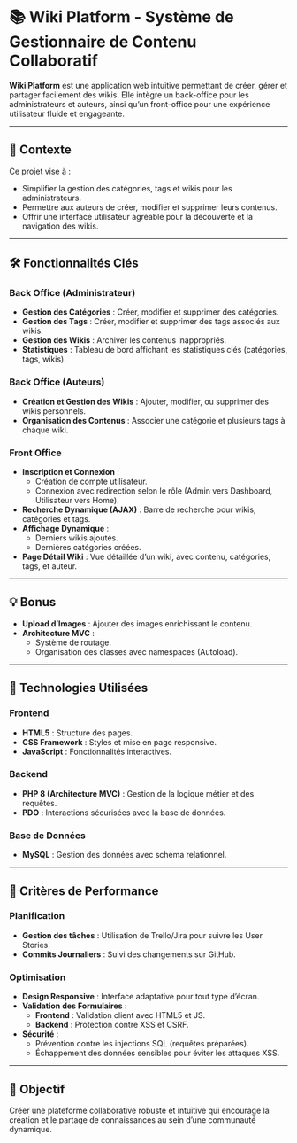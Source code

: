 # 📚 Wiki Platform - Système de Gestionnaire de Contenu Collaboratif

**Wiki Platform** est une application web intuitive permettant de créer, gérer et partager facilement des wikis. Elle intègre un back-office pour les administrateurs et auteurs, ainsi qu’un front-office pour une expérience utilisateur fluide et engageante.

---

## 📖 Contexte
Ce projet vise à :
- Simplifier la gestion des catégories, tags et wikis pour les administrateurs.
- Permettre aux auteurs de créer, modifier et supprimer leurs contenus.
- Offrir une interface utilisateur agréable pour la découverte et la navigation des wikis.

---

## 🛠️ Fonctionnalités Clés

### Back Office (Administrateur)
- **Gestion des Catégories** : Créer, modifier et supprimer des catégories.
- **Gestion des Tags** : Créer, modifier et supprimer des tags associés aux wikis.
- **Gestion des Wikis** : Archiver les contenus inappropriés.
- **Statistiques** : Tableau de bord affichant les statistiques clés (catégories, tags, wikis).

### Back Office (Auteurs)
- **Création et Gestion des Wikis** : Ajouter, modifier, ou supprimer des wikis personnels.
- **Organisation des Contenus** : Associer une catégorie et plusieurs tags à chaque wiki.

### Front Office
- **Inscription et Connexion** : 
  - Création de compte utilisateur.
  - Connexion avec redirection selon le rôle (Admin vers Dashboard, Utilisateur vers Home).
- **Recherche Dynamique (AJAX)** : Barre de recherche pour wikis, catégories et tags.
- **Affichage Dynamique** : 
  - Derniers wikis ajoutés.
  - Dernières catégories créées.
- **Page Détail Wiki** : Vue détaillée d’un wiki, avec contenu, catégories, tags, et auteur.

---

## 💡 Bonus
- **Upload d’Images** : Ajouter des images enrichissant le contenu.
- **Architecture MVC** : 
  - Système de routage.
  - Organisation des classes avec namespaces (Autoload).

---

## 🔧 Technologies Utilisées
### Frontend
- **HTML5** : Structure des pages.
- **CSS Framework** : Styles et mise en page responsive.
- **JavaScript** : Fonctionnalités interactives.

### Backend
- **PHP 8 (Architecture MVC)** : Gestion de la logique métier et des requêtes.
- **PDO** : Interactions sécurisées avec la base de données.

### Base de Données
- **MySQL** : Gestion des données avec schéma relationnel.

---

## 🎯 Critères de Performance

### Planification
- **Gestion des tâches** : Utilisation de Trello/Jira pour suivre les User Stories.
- **Commits Journaliers** : Suivi des changements sur GitHub.

### Optimisation
- **Design Responsive** : Interface adaptative pour tout type d’écran.
- **Validation des Formulaires** :
  - **Frontend** : Validation client avec HTML5 et JS.
  - **Backend** : Protection contre XSS et CSRF.
- **Sécurité** :
  - Prévention contre les injections SQL (requêtes préparées).
  - Échappement des données sensibles pour éviter les attaques XSS.

---

## 🌟 Objectif
Créer une plateforme collaborative robuste et intuitive qui encourage la création et le partage de connaissances au sein d’une communauté dynamique.
